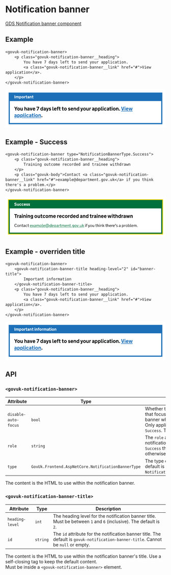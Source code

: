 # Notification banner

[GDS Notification banner component](https://design-system.service.gov.uk/components/notification-banner/)

## Example

```razor
<govuk-notification-banner>
    <p class="govuk-notification-banner__heading">
        You have 7 days left to send your application.
        <a class="govuk-notification-banner__link" href="#">View application</a>.
    </p>
</govuk-notification-banner>
```

![Notification banner](../images/notification-banner.png)

## Example - Success

```razor
<govuk-notification-banner type="NotificationBannerType.Success">
    <p class="govuk-notification-banner__heading">
        Training outcome recorded and trainee withdrawn
    </p>
    <p class="govuk-body">Contact <a class="govuk-notification-banner__link" href="#">example@department.gov.uk</a> if you think there's a problem.</p>
</govuk-notification-banner>
```

![Notification banner](../images/notification-banner-success.png)

## Example - overriden title

```razor
<govuk-notification-banner>
    <govuk-notification-banner-title heading-level="2" id="banner-title">
        Important information
    </govuk-notification-banner-title>
    <p class="govuk-notification-banner__heading">
        You have 7 days left to send your application.
        <a class="govuk-notification-banner__link" href="#">View application</a>.
    </p>
</govuk-notification-banner>
```

![Notification banner](../images/notification-banner-with-overriden-title.png)

## API

### `<govuk-notification-banner>`

| Attribute            | Type                                               | Description                                                                                                                                              |
|----------------------|----------------------------------------------------|----------------------------------------------------------------------------------------------------------------------------------------------------------|
| `disable-auto-focus` | `bool`                                             | Whether to disable the behavior that focuses the notification banner when the page loads. Only applies when `type` is `Success`. The default is `false`. |
| `role`               | `string`                                           | The `role` attribute for the notification banner. If `type` is `Success` then the default is `alert` otherwise `region`.                                 |
| `type`               | `GovUk.Frontend.AspNetCore.NotificationBannerType` | The type of notification. The default is `NotificationBannerType.Default`.                                                                               |

The content is the HTML to use within the notification banner.

### `<govuk-notification-banner-title>`

| Attribute       | Type     | Description                                                                                                                        |
|-----------------|----------|------------------------------------------------------------------------------------------------------------------------------------|
| `heading-level` | `int`    | The heading level for the notification banner title. Must be between `1` and `6` (inclusive). The default is `2`.                  |
| `id`            | `string` | The `id` attribute for the notification banner title. The default is `govuk-notification-banner-title`. Cannot be `null` or empty. |

The content is the HTML to use within the notification banner's title. Use a self-closing tag to keep the default content.\
Must be inside a `<govuk-notification-banner>` element.
